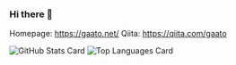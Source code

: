 ### Hi there 👋

<!--
**gaato/gaato** is a ✨ _special_ ✨ repository because its `README.md` (this file) appears on your GitHub profile.

Here are some ideas to get you started:

- 🔭 I’m currently working on ...
- 🌱 I’m currently learning ...
- 👯 I’m looking to collaborate on ...
- 🤔 I’m looking for help with ...
- 💬 Ask me about ...
- 📫 How to reach me: ...
- 😄 Pronouns: ...
- ⚡ Fun fact: ...
-->

Homepage: https://gaato.net/
Qiita: https://qiita.com/gaato

![GitHub Stats Card](https://github-readme-stats.vercel.app/api?username=gaato)
![Top Languages Card](https://github-readme-stats.vercel.app/api/top-langs/?username=gaato)
